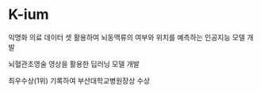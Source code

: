 # K-ium

익명화 의료 데이터 셋 활용하여 뇌동맥류의 여부와 위치를 예측하는 인공지능 모델 개발

뇌혈관조영술 영상을 활용한 딥러닝 모델 개발

최우수상(1위) 기록하여 부산대학교병원장상 수상 
